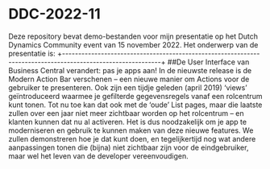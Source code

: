 # DDC-2022-11
Deze repository bevat demo-bestanden voor mijn presentatie op het Dutch Dynamics Community event van 15 november 2022.
Het onderwerp van de presentatie is:
+------------------------------------------------------------------------------------------------------------+
##De User Interface van Business Central verandert: pas je apps aan!
In de nieuwste release is de Modern Action Bar verschenen – een nieuwe manier om Actions voor de gebruiker te presenteren. Ook zijn een tijdje geleden (april 2019) ‘views’ geïntroduceerd waarmee je gefilterde gegevensregels vanaf een rolcentrum kunt tonen. Tot nu toe kan dat ook met de ‘oude’ List pages, maar die laatste zullen over een jaar niet meer zichtbaar worden op het rolcentrum – en klanten kunnen dat nu al activeren.
Het is dus noodzakelijk om je app te moderniseren en gebruik te kunnen maken van deze nieuwe features.
We zullen demonstreren hoe je dat kunt doen, en tegelijkertijd nog wat andere aanpassingen tonen die (bijna) niet zichtbaar zijn voor de eindgebruiker, maar wel het leven van de developer vereenvoudigen.
